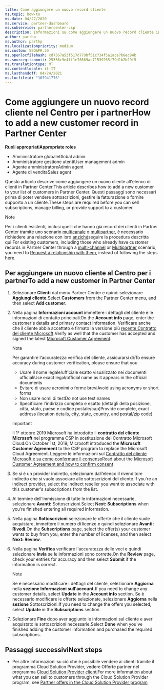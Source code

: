 ```yaml
---
title: Come aggiungere un nuovo record cliente
ms.topic: how-to
ms.date: 04/27/2020
ms.service: partner-dashboard
ms.subservice: partnercenter-csp
description: Informazioni su come aggiungere un nuovo record cliente in Partner Center. È quindi possibile vendere le sottoscrizioni dei clienti, gestire la fatturazione o fornire supporto tecnico.
author: parthp
ms.author: parthp
ms.localizationpriority: medium
ms.custom: SEOAPR.20
ms.openlocfilehash: cd7567a53f517d770bf51c734f5a1ace7b6ec94b
ms.sourcegitcommit: 25336c9e4ff1e76669ac71539265f79d1b2b29f5
ms.translationtype: MT
ms.contentlocale: it-IT
ms.lasthandoff: 04/24/2021
ms.locfileid: "107941776"
---
```

# <a name="how-to-add-a-new-customer-record-in-partner-center"></a><span data-ttu-id="465d5-104">Come aggiungere un nuovo record cliente nel Centro per i partner</span><span class="sxs-lookup"><span data-stu-id="465d5-104">How to add a new customer record in Partner Center</span></span>

<span data-ttu-id="465d5-105">**Ruoli appropriati**</span><span class="sxs-lookup"><span data-stu-id="465d5-105">**Appropriate roles**</span></span>

- <span data-ttu-id="465d5-106">Amministratore globale</span><span class="sxs-lookup"><span data-stu-id="465d5-106">Global admin</span></span>
- <span data-ttu-id="465d5-107">Amministratore gestione utenti</span><span class="sxs-lookup"><span data-stu-id="465d5-107">User management admin</span></span>
- <span data-ttu-id="465d5-108">Agente amministratore</span><span class="sxs-lookup"><span data-stu-id="465d5-108">Admin agent</span></span>
- <span data-ttu-id="465d5-109">Agente di vendita</span><span class="sxs-lookup"><span data-stu-id="465d5-109">Sales agent</span></span>

<span data-ttu-id="465d5-110">Questo articolo descrive come aggiungere un nuovo cliente all'elenco di clienti in Partner Center.</span><span class="sxs-lookup"><span data-stu-id="465d5-110">This article describes how to add a new customer to your list of customers in Partner Center.</span></span> <span data-ttu-id="465d5-111">Questi passaggi sono necessari prima di poter vendere sottoscrizioni, gestire la fatturazione o fornire supporto a un cliente.</span><span class="sxs-lookup"><span data-stu-id="465d5-111">These steps are required before you can sell subscriptions, manage billing, or provide support to a customer.</span></span>

>[!NOTE]
><span data-ttu-id="465d5-112">Per i clienti esistenti, inclusi quelli che hanno già record dei clienti in Partner Center tramite uno scenario [multicanale](multichannel.md) o [multipartner,](multipartner.md) è necessario richiedere una relazione con loro [anziché](request-a-relationship-with-a-customer.md)seguire la procedura descritta qui.</span><span class="sxs-lookup"><span data-stu-id="465d5-112">For existing customers, including those who already have customer records in Partner Center through a [multi-channel](multichannel.md) or [Multipartner](multipartner.md) scenario, you need to [Request a relationship with them](request-a-relationship-with-a-customer.md), instead of following the steps here.</span></span>

## <a name="to-add-a-new-customer-in-partner-center"></a><span data-ttu-id="465d5-113">Per aggiungere un nuovo cliente al Centro per i partner</span><span class="sxs-lookup"><span data-stu-id="465d5-113">To add a new customer in Partner Center</span></span>

1. <span data-ttu-id="465d5-114">Selezionare **Clienti** dal menu Partner Center e quindi selezionare **Aggiungi cliente.**</span><span class="sxs-lookup"><span data-stu-id="465d5-114">Select **Customers** from the Partner Center menu, and then select **Add customer**.</span></span>

2. <span data-ttu-id="465d5-115">Nella pagina **Informazioni account** immettere i dettagli del cliente e le informazioni di contatto principali.</span><span class="sxs-lookup"><span data-stu-id="465d5-115">On the **Account info** page, enter the customer's details and primary contact information.</span></span> <span data-ttu-id="465d5-116">Verificare anche che il cliente abbia accettato e firmato la versione più [recente Contratto del cliente Microsoft](agreements.md).</span><span class="sxs-lookup"><span data-stu-id="465d5-116">Verify as well that the customer has accepted and signed the latest [Microsoft Customer Agreement](agreements.md).</span></span>

   >[!NOTE]
   >
   ><span data-ttu-id="465d5-117">Per garantire l'accuratezza verifica del cliente, assicurarsi di:</span><span class="sxs-lookup"><span data-stu-id="465d5-117">To ensure accuracy during customer verification, please ensure that you:</span></span>
   >
   >- <span data-ttu-id="465d5-118">Usare il nome legale/ufficiale esatto visualizzato nei documenti ufficiali</span><span class="sxs-lookup"><span data-stu-id="465d5-118">Use exact legal/official name as it appears in the official documents</span></span>
   >- <span data-ttu-id="465d5-119">Evitare di usare acronimi o forme brevi</span><span class="sxs-lookup"><span data-stu-id="465d5-119">Avoid using acronyms or short forms</span></span>
   >- <span data-ttu-id="465d5-120">Non usare nomi di test</span><span class="sxs-lookup"><span data-stu-id="465d5-120">Do not use test names</span></span>
   >- <span data-ttu-id="465d5-121">Specificare l'indirizzo completo e esatto (dettagli della posizione, città, stato, paese e codice postale/cap)</span><span class="sxs-lookup"><span data-stu-id="465d5-121">Provide complete, exact address (location details, city, state, country, and postal/zip code)</span></span>

   >[!IMPORTANT]
   > <span data-ttu-id="465d5-122">Il 1° ottobre 2019 Microsoft ha introdotto il **contratto del cliente Microsoft** nel programma CSP in sostituzione del Contratto Microsoft Cloud.</span><span class="sxs-lookup"><span data-stu-id="465d5-122">On October 1st, 2019, Microsoft introduced the **Microsoft Customer Agreement** to the CSP program to replace the Microsoft Cloud Agreement.</span></span> <span data-ttu-id="465d5-123">Leggere le informazioni sul [Contratto del cliente Microsoft e su come confermare il consenso](confirm-customer-agreement.md)</span><span class="sxs-lookup"><span data-stu-id="465d5-123">Read about the [Microsoft Customer Agreement and how to confirm consent](confirm-customer-agreement.md)</span></span>
  
3. <span data-ttu-id="465d5-124">Se si è un provider indiretto, selezionare dall'elenco il rivenditore indiretto che si vuole associare alle sottoscrizioni del cliente.</span><span class="sxs-lookup"><span data-stu-id="465d5-124">If you're an indirect provider, select the indirect reseller you want to associate with this customer's subscriptions from the list.</span></span>

4. <span data-ttu-id="465d5-125">Al termine dell'immissione di tutte le informazioni necessarie, selezionare **Avanti:** Sottoscrizioni.</span><span class="sxs-lookup"><span data-stu-id="465d5-125">Select **Next: Subscriptions** when you're finished entering all required information.</span></span>

5. <span data-ttu-id="465d5-126">Nella pagina **Sottoscrizioni** selezionare le offerte che il cliente vuole acquistare, immettere il numero di licenze e quindi selezionare **Avanti: Rivedi.**</span><span class="sxs-lookup"><span data-stu-id="465d5-126">On the **Subscriptions** page, select the offer(s) your customer wants to buy from you, enter the number of licenses, and then select **Next: Review**.</span></span>

6. <span data-ttu-id="465d5-127">Nella pagina **Verifica** verificare l'accuratezza delle voci e quindi selezionare **Invia** se le informazioni sono corrette.</span><span class="sxs-lookup"><span data-stu-id="465d5-127">On the **Review** page, check your entries for accuracy and then select **Submit** if the information is correct.</span></span>

   >[!NOTE]
   ><span data-ttu-id="465d5-128">Se è necessario modificare i dettagli del cliente, selezionare **Aggiorna** nella **sezione Informazioni sull'account.**</span><span class="sxs-lookup"><span data-stu-id="465d5-128">If you need to change any customer details, select **Update** in the **Account info** section.</span></span> <span data-ttu-id="465d5-129">Se è necessario modificare le offerte selezionate, selezionare **Aggiorna** nella **sezione** Sottoscrizioni.</span><span class="sxs-lookup"><span data-stu-id="465d5-129">If you need to change the offers you selected, select **Update** in the **Subscriptions** section.</span></span>

7. <span data-ttu-id="465d5-130">Selezionare **Fine** dopo aver aggiunto le informazioni sul cliente e aver acquistato le sottoscrizioni necessarie.</span><span class="sxs-lookup"><span data-stu-id="465d5-130">Select **Done** when you've finished adding the customer information and purchased the required subscriptions.</span></span>

## <a name="next-steps"></a><span data-ttu-id="465d5-131">Passaggi successivi</span><span class="sxs-lookup"><span data-stu-id="465d5-131">Next steps</span></span>

- <span data-ttu-id="465d5-132">Per altre informazioni su ciò che è possibile vendere ai clienti tramite il programma Cloud Solution Provider, vedere Offerte partner nel programma [Cloud Solution Provider clienti](csp-offers.md)</span><span class="sxs-lookup"><span data-stu-id="465d5-132">For more information about what you can sell to customers through the Cloud Solution Provider program, see [Partner offers in the Cloud Solution Provider program](csp-offers.md)</span></span>

